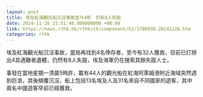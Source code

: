 ```yaml
---
layout: post
title: 埃及紅海觀光船沉沒事故至今4死　仍有8人失蹤
date: 2024-11-26 21:51:48.000000000 +08:00
link: https://news.rthk.hk/rthk/ch/component/k2/1780938-20241126.htm
categories: rthk
---
```


埃及紅海觀光船沉沒事故，當局再找到4名倖存者，至今有32人獲救，目前已打撈出4具遇難者遺體，仍然有8人失蹤，埃及海軍仍在搜索其餘失蹤人士。

事發在當地星期一清晨5時許，載有44人的觀光船在紅海阿萊姆港附近海域突然遇到巨浪，其後傾覆沉沒，船上包括13名埃及人及31名來自不同國家的遊客，其中兩名中國遊客早前已經獲救。
